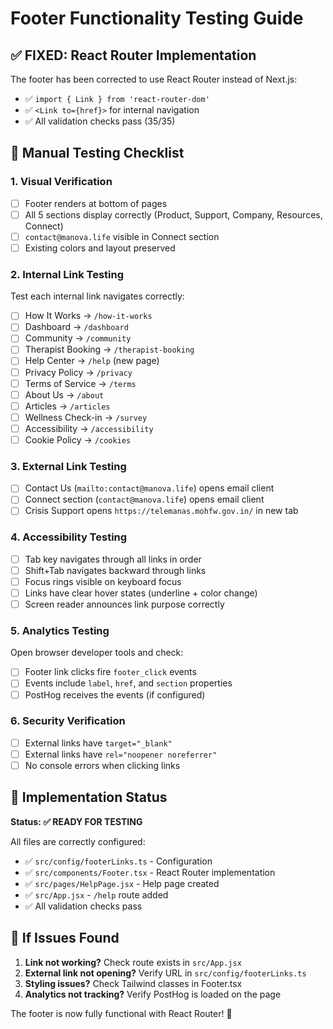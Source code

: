 # Footer Functionality Testing Guide

## ✅ FIXED: React Router Implementation

The footer has been corrected to use React Router instead of Next.js:
- ✅ `import { Link } from 'react-router-dom'` 
- ✅ `<Link to={href}>` for internal navigation
- ✅ All validation checks pass (35/35)

## 🧪 Manual Testing Checklist

### **1. Visual Verification**
- [ ] Footer renders at bottom of pages
- [ ] All 5 sections display correctly (Product, Support, Company, Resources, Connect)
- [ ] `contact@manova.life` visible in Connect section
- [ ] Existing colors and layout preserved

### **2. Internal Link Testing**
Test each internal link navigates correctly:
- [ ] How It Works → `/how-it-works`
- [ ] Dashboard → `/dashboard` 
- [ ] Community → `/community`
- [ ] Therapist Booking → `/therapist-booking`
- [ ] Help Center → `/help` (new page)
- [ ] Privacy Policy → `/privacy`
- [ ] Terms of Service → `/terms`
- [ ] About Us → `/about`
- [ ] Articles → `/articles`
- [ ] Wellness Check-in → `/survey`
- [ ] Accessibility → `/accessibility`
- [ ] Cookie Policy → `/cookies`

### **3. External Link Testing**
- [ ] Contact Us (`mailto:contact@manova.life`) opens email client
- [ ] Connect section (`contact@manova.life`) opens email client  
- [ ] Crisis Support opens `https://telemanas.mohfw.gov.in/` in new tab

### **4. Accessibility Testing**
- [ ] Tab key navigates through all links in order
- [ ] Shift+Tab navigates backward through links
- [ ] Focus rings visible on keyboard focus
- [ ] Links have clear hover states (underline + color change)
- [ ] Screen reader announces link purpose correctly

### **5. Analytics Testing**
Open browser developer tools and check:
- [ ] Footer link clicks fire `footer_click` events
- [ ] Events include `label`, `href`, and `section` properties
- [ ] PostHog receives the events (if configured)

### **6. Security Verification**
- [ ] External links have `target="_blank"`
- [ ] External links have `rel="noopener noreferrer"`
- [ ] No console errors when clicking links

## 🚀 Implementation Status

**Status: ✅ READY FOR TESTING**

All files are correctly configured:
- ✅ `src/config/footerLinks.ts` - Configuration
- ✅ `src/components/Footer.tsx` - React Router implementation  
- ✅ `src/pages/HelpPage.jsx` - Help page created
- ✅ `src/App.jsx` - `/help` route added
- ✅ All validation checks pass

## 🔧 If Issues Found

1. **Link not working?** Check route exists in `src/App.jsx`
2. **External link not opening?** Verify URL in `src/config/footerLinks.ts`
3. **Styling issues?** Check Tailwind classes in Footer.tsx
4. **Analytics not tracking?** Verify PostHog is loaded on the page

The footer is now fully functional with React Router! 🎉